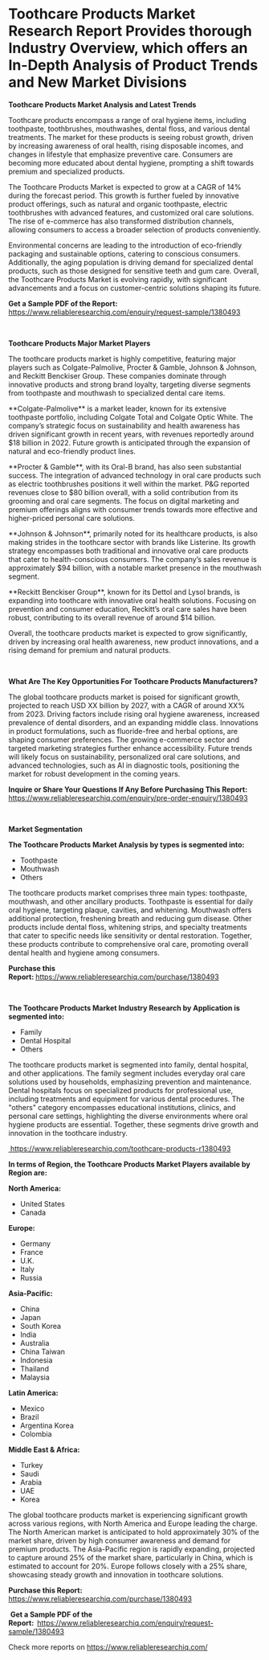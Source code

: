 <p><h1>Toothcare Products Market Research Report Provides thorough Industry Overview, which offers an In-Depth Analysis of Product Trends and New Market Divisions</h1></p><p><strong>Toothcare Products Market Analysis and Latest Trends</strong></p>
<p><p>Toothcare products encompass a range of oral hygiene items, including toothpaste, toothbrushes, mouthwashes, dental floss, and various dental treatments. The market for these products is seeing robust growth, driven by increasing awareness of oral health, rising disposable incomes, and changes in lifestyle that emphasize preventive care. Consumers are becoming more educated about dental hygiene, prompting a shift towards premium and specialized products.</p><p>The Toothcare Products Market is expected to grow at a CAGR of 14% during the forecast period. This growth is further fueled by innovative product offerings, such as natural and organic toothpaste, electric toothbrushes with advanced features, and customized oral care solutions. The rise of e-commerce has also transformed distribution channels, allowing consumers to access a broader selection of products conveniently.</p><p>Environmental concerns are leading to the introduction of eco-friendly packaging and sustainable options, catering to conscious consumers. Additionally, the aging population is driving demand for specialized dental products, such as those designed for sensitive teeth and gum care. Overall, the Toothcare Products Market is evolving rapidly, with significant advancements and a focus on customer-centric solutions shaping its future.</p></p>
<p><strong>Get a Sample PDF of the Report:&nbsp;</strong> <a href="https://www.reliableresearchiq.com/enquiry/request-sample/1380493?utm_campaign=2196&utm_medium=2&utm_source=Github&utm_content=ia&utm_term=09022025&utm_id=toothcare-products">https://www.reliableresearchiq.com/enquiry/request-sample/1380493</a></p>
<p>&nbsp;</p>
<p><strong>Toothcare Products Major Market Players</strong></p>
<p><p>The toothcare products market is highly competitive, featuring major players such as Colgate-Palmolive, Procter & Gamble, Johnson & Johnson, and Reckitt Benckiser Group. These companies dominate through innovative products and strong brand loyalty, targeting diverse segments from toothpaste and mouthwash to specialized dental care items.</p><p>**Colgate-Palmolive** is a market leader, known for its extensive toothpaste portfolio, including Colgate Total and Colgate Optic White. The company’s strategic focus on sustainability and health awareness has driven significant growth in recent years, with revenues reportedly around $18 billion in 2022. Future growth is anticipated through the expansion of natural and eco-friendly product lines.</p><p>**Procter & Gamble**, with its Oral-B brand, has also seen substantial success. The integration of advanced technology in oral care products such as electric toothbrushes positions it well within the market. P&G reported revenues close to $80 billion overall, with a solid contribution from its grooming and oral care segments. The focus on digital marketing and premium offerings aligns with consumer trends towards more effective and higher-priced personal care solutions.</p><p>**Johnson & Johnson**, primarily noted for its healthcare products, is also making strides in the toothcare sector with brands like Listerine. Its growth strategy encompasses both traditional and innovative oral care products that cater to health-conscious consumers. The company’s sales revenue is approximately $94 billion, with a notable market presence in the mouthwash segment.</p><p>**Reckitt Benckiser Group**, known for its Dettol and Lysol brands, is expanding into toothcare with innovative oral health solutions. Focusing on prevention and consumer education, Reckitt’s oral care sales have been robust, contributing to its overall revenue of around $14 billion. </p><p>Overall, the toothcare products market is expected to grow significantly, driven by increasing oral health awareness, new product innovations, and a rising demand for premium and natural products.</p></p>
<p>&nbsp;</p>
<p><strong>What Are The Key Opportunities For Toothcare Products Manufacturers?</strong></p>
<p><p>The global toothcare products market is poised for significant growth, projected to reach USD XX billion by 2027, with a CAGR of around XX% from 2023. Driving factors include rising oral hygiene awareness, increased prevalence of dental disorders, and an expanding middle class. Innovations in product formulations, such as fluoride-free and herbal options, are shaping consumer preferences. The growing e-commerce sector and targeted marketing strategies further enhance accessibility. Future trends will likely focus on sustainability, personalized oral care solutions, and advanced technologies, such as AI in diagnostic tools, positioning the market for robust development in the coming years.</p></p>
<p><strong>Inquire or Share Your Questions If Any Before Purchasing This Report:</strong> <a href="https://www.reliableresearchiq.com/enquiry/pre-order-enquiry/1380493?utm_campaign=2196&utm_medium=2&utm_source=Github&utm_content=ia&utm_term=09022025&utm_id=toothcare-products">https://www.reliableresearchiq.com/enquiry/pre-order-enquiry/1380493</a></p>
<p>&nbsp;</p>
<p><strong>Market Segmentation</strong></p>
<p><strong>The Toothcare Products Market Analysis by types is segmented into:</strong></p>
<p><ul><li>Toothpaste</li><li>Mouthwash</li><li>Others</li></ul></p>
<p><p>The toothcare products market comprises three main types: toothpaste, mouthwash, and other ancillary products. Toothpaste is essential for daily oral hygiene, targeting plaque, cavities, and whitening. Mouthwash offers additional protection, freshening breath and reducing gum disease. Other products include dental floss, whitening strips, and specialty treatments that cater to specific needs like sensitivity or dental restoration. Together, these products contribute to comprehensive oral care, promoting overall dental health and hygiene among consumers.</p></p>
<p><strong>Purchase this Report:&nbsp;</strong><a href="https://www.reliableresearchiq.com/purchase/1380493?utm_campaign=2196&utm_medium=2&utm_source=Github&utm_content=ia&utm_term=09022025&utm_id=toothcare-products">https://www.reliableresearchiq.com/purchase/1380493</a></p>
<p>&nbsp;</p>
<p><strong>The Toothcare Products Market Industry Research by Application is segmented into:</strong></p>
<p><ul><li>Family</li><li>Dental Hospital</li><li>Others</li></ul></p>
<p><p>The toothcare products market is segmented into family, dental hospital, and other applications. The family segment includes everyday oral care solutions used by households, emphasizing prevention and maintenance. Dental hospitals focus on specialized products for professional use, including treatments and equipment for various dental procedures. The "others" category encompasses educational institutions, clinics, and personal care settings, highlighting the diverse environments where oral hygiene products are essential. Together, these segments drive growth and innovation in the toothcare industry.</p></p>
<p><a href="https://www.reliableresearchiq.com/toothcare-products-r1380493?utm_campaign=2196&utm_medium=2&utm_source=Github&utm_content=ia&utm_term=09022025&utm_id=toothcare-products">&nbsp;https://www.reliableresearchiq.com/toothcare-products-r1380493</a></p>
<p><strong>In terms of Region, the Toothcare Products Market Players available by Region are:</strong></p>
<p>
    <p> <strong> North America: </strong>
        <ul>
            <li>United States</li>
            <li>Canada</li>
        </ul>
        </p> 
    <p> <strong> Europe: </strong>
        <ul>
            <li>Germany</li>
            <li>France</li>
            <li>U.K.</li>
            <li>Italy</li>
            <li>Russia</li>
        </ul>
        </p> 
    <p> <strong> Asia-Pacific: </strong>
        <ul>
            <li>China</li>
            <li>Japan</li>
            <li>South Korea</li>
            <li>India</li>
            <li>Australia</li>
            <li>China Taiwan</li>
            <li>Indonesia</li>
            <li>Thailand</li>
            <li>Malaysia</li>
        </ul>
        </p> 
    <p> <strong> Latin America: </strong>
        <ul>
            <li>Mexico</li>
            <li>Brazil</li>
            <li>Argentina Korea</li>
            <li>Colombia</li>
        </ul>
        </p> 
    <p> <strong> Middle East & Africa: </strong>
        <ul>
            <li>Turkey</li>
            <li>Saudi</li>
            <li>Arabia</li>
            <li>UAE</li>
            <li>Korea</li>
        </ul>
    </p>
    </p>
<p><p>The global toothcare products market is experiencing significant growth across various regions, with North America and Europe leading the charge. The North American market is anticipated to hold approximately 30% of the market share, driven by high consumer awareness and demand for premium products. The Asia-Pacific region is rapidly expanding, projected to capture around 25% of the market share, particularly in China, which is estimated to account for 20%. Europe follows closely with a 25% share, showcasing steady growth and innovation in toothcare solutions.</p></p>
<p><strong>Purchase this Report: </strong><a href="https://www.reliableresearchiq.com/purchase/1380493?utm_campaign=2196&utm_medium=2&utm_source=Github&utm_content=ia&utm_term=09022025&utm_id=toothcare-products">https://www.reliableresearchiq.com/purchase/1380493</a></p>
<p>&nbsp;<strong>Get a Sample PDF of the Report:&nbsp;&nbsp;</strong><a href="https://www.reliableresearchiq.com/enquiry/request-sample/1380493?utm_campaign=2196&utm_medium=2&utm_source=Github&utm_content=ia&utm_term=09022025&utm_id=toothcare-products">https://www.reliableresearchiq.com/enquiry/request-sample/1380493</a></p>
<p><strong></strong></p>
<p>Check more reports on <a href="https://www.reliableresearchiq.com/?utm_campaign=2196&utm_medium=2&utm_source=Github&utm_content=ia&utm_term=09022025&utm_id=toothcare-products">https://www.reliableresearchiq.com/</a></p>
